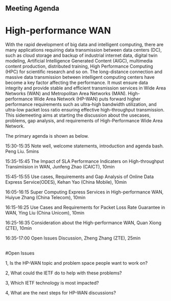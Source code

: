 ## Meeting Agenda

# High-performance WAN


With the rapid development of big data and intelligent computing, there are many applications requiring data transmission between data centers (DC), such as cloud storage and backup of industrial internet data, digital twin modeling, Artificial Intelligence Generated Content (AIGC), multimedia content production, distributed training, High Performance Computing (HPC) for scientific research and so on. The long-distance connection and massive data transmission between intelligent computing centers have become a key factor affecting the performance.  It must ensure data integrity and provide stable and efficient transmission services in Wide Area Networks (WAN) and Metropolitan Area Networks (MAN). High-performance Wide Area Network (HP-WAN) puts forward higher performance requirements such as ultra-high bandwidth utilization, and ultra-low packet loss ratio ensuring effective high-throughput transmission. This sidemeeting aims at starting the discussion about the usecases, problems, gap analysis, and requirements of High-Performance Wide Area Network. 

The primary agenda is shown as below.

15:30-15:35 Note well, welcome statements, introduction and agenda bash. Peng Liu. 5mins

15:35-15:45 The Impact of SLA Performance Indicaters on High-throughput Transimiision in WAN, Junfeng Zhao (CAICT), 10min

15:45-15:55 Use cases, Requirements and Gap Analysis of Online Data Express Service(ODES), Kehan Yao (China Mobile), 10min

16:05-16:15 Super Computing Express Services in High-performance WAN, Huiyue Zhang (China Telecom), 10min

16:15-16:25 Use Cases and Requirements for Packet Loss Rate Guarantee in WAN, Ying Liu (China Unicom), 10min

16:25-16:35 Consideration about the High-performance WAN, Quan Xiong (ZTE), 10min

16:35-17:00 Open Issues Discussion, Zheng Zhang (ZTE), 25min


##
#Open Issues

1, Is the HP-WAN topic and problem space people want to work on?

2, What could the IETF do to help with these problems?

3, Which IETF technology is most impacted?

4, What are the next steps for HP-WAN discussions?









